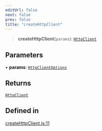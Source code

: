 ```yaml
---
editUrl: false
next: false
prev: false
title: "createHttpClient"
---
```


> **createHttpClient**(`params`): [`HttpClient`](/reference/tevm/http-client/type-aliases/httpclient/)

## Parameters

• **params**: [`HttpClientOptions`](/reference/tevm/http-client/type-aliases/httpclientoptions/)

## Returns

[`HttpClient`](/reference/tevm/http-client/type-aliases/httpclient/)

## Defined in

[createHttpClient.js:11](https://github.com/qbzzt/tevm-monorepo/blob/main/packages/http-client/src/createHttpClient.js#L11)
